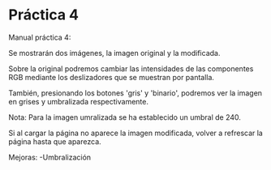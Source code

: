 # Práctica 4

Manual práctica 4:

Se mostrarán dos imágenes, la imagen original y la modificada.

Sobre la original podremos cambiar las intensidades de las componentes RGB mediante los deslizadores que se muestran por pantalla.

También, presionando los botones 'gris' y 'binario', podremos ver la imagen en grises y umbralizada respectivamente.

Nota: Para la imagen umralizada se ha establecido un umbral de 240.

Si al cargar la página no aparece la imagen modificada, volver a refrescar la página hasta que aparezca.

Mejoras:
-Umbralización